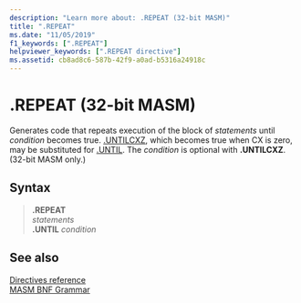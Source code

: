 ```yaml
---
description: "Learn more about: .REPEAT (32-bit MASM)"
title: ".REPEAT"
ms.date: "11/05/2019"
f1_keywords: [".REPEAT"]
helpviewer_keywords: [".REPEAT directive"]
ms.assetid: cb8ad8c6-587b-42f9-a0ad-b5316a24918c
---
```

# .REPEAT (32-bit MASM)

Generates code that repeats execution of the block of *statements* until *condition* becomes true. [.UNTILCXZ](dot-untilcxz.md), which becomes true when CX is zero, may be substituted for [.UNTIL](dot-until.md). The *condition* is optional with **.UNTILCXZ**. (32-bit MASM only.)

## Syntax

> **.REPEAT**\
> *statements*\
> **.UNTIL** *condition*

## See also

[Directives reference](directives-reference.md)\
[MASM BNF Grammar](masm-bnf-grammar.md)
